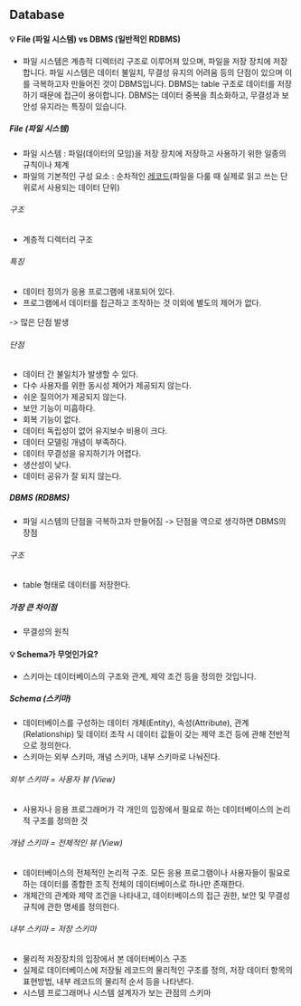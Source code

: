 ## Database

#### 💡 File (파일 시스템) vs DBMS (일반적인 RDBMS)

- 파일 시스템은 계층적 디렉터리 구조로 이루어져 있으며, 파일을 저장 장치에 저장합니다.
  파일 시스템은 데이터 불일치, 무결성 유지의 어려움 등의 단점이 있으며 이를 극복하고자 만들어진 것이 DBMS입니다.
  DBMS는 table 구조로 데이터를 저장하기 때문에 접근이 용이합니다. DBMS는 데이터 중복을 최소화하고, 무결성과 보안성 유지라는 특징이 있습니다.



##### File (파일 시스템)

- 파일 시스템 : 파일(데이터의 모임)을 저장 장치에 저장하고 사용하기 위한 일종의 규칙이나 체계
- 파일의 기본적인 구성 요소 : 순차적인 <u>레코드</u>(파일을 다룰 때 실제로 읽고 쓰는 단위로서 사용되는 데이터 단위)



###### 구조

- 계층적 디렉터리 구조



###### 특징

- 데이터 정의가 응용 프로그램에 내포되어 있다.
- 프로그램에서 데이터를 접근하고 조작하는 것 이외에 별도의 제어가 없다.

-> 많은 단점 발생



###### 단점

- 데이터 간 불일치가 발생할 수 있다.
- 다수 사용자를 위한 동시성 제어가 제공되지 않는다.
- 쉬운 질의어가 제공되지 않는다.
- 보안 기능이 미흡하다.
- 회복 기능이 없다.
- 데이터 독립성이 없어 유지보수 비용이 크다.
- 데이터 모델링 개념이 부족하다.
- 데이터 무결성을 유지하기가 어렵다.
- 생산성이 낮다.
- 데이터 공유가 잘 되지 않는다.



##### DBMS (RDBMS)

- 파일 시스템의 단점을 극복하고자 만들어짐 -> 단점을 역으로 생각하면 DBMS의 장점



###### 구조

- table 형태로 데이터를 저장한다.



##### 가장 큰 차이점

- 무결성의 원칙



#### 💡 Schema가 무엇인가요?

- 스키마는 데이터베이스의 구조와 관계, 제약 조건 등을 정의한 것입니다.



##### Schema (스키마)

- 데이터베이스를 구성하는 데이터 개체(Entity), 속성(Attribute), 관계(Relationship) 및 데이터 조작 시 데이터 값들이 갖는 제약 조건 등에 관해 전반적으로 정의한다.
- 스키마는 외부 스키마, 개념 스키마, 내부 스키마로 나눠진다.



###### 외부 스키마 = 사용자 뷰 (View)

- 사용자나 응용 프로그래머가 각 개인의 입장에서 필요로 하는 데이터베이스의 논리적 구조를 정의한 것



###### 개념 스키마 = 전체적인 뷰 (View)

- 데이터베이스의 전체적인 논리적 구조. 모든 응용 프로그램이나 사용자들이 필요로 하는 데이터를 종합한 조직 전체의 데이터베이스로 하나만 존재한다.
- 개체간의 관계와 제약 조건을 나타내고, 데이터베이스의 접근 권한, 보안 및 무결성 규칙에 관한 명세를 정의한다.



###### 내부 스키마 = 저장 스키마

- 물리적 저장장치의 입장에서 본 데이터베이스 구조
- 실제로 데이터베이스에 저장될 레코드의 물리적인 구조를 정의, 저장 데이터 항목의 표현방법, 내부 레코드의 물리적 순서 등을 나타낸다.
- 시스템 프로그래머나 시스템 설계자가 보는 관점의 스키마
